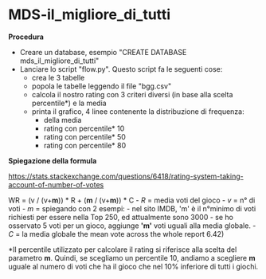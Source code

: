 # MDS-il_migliore_di_tutti

**Procedura**
- Creare un database, esempio "CREATE DATABASE mds_il_migliore_di_tutti"
- Lanciare lo script "flow.py". Questo script fa le seguenti cose:
  - crea le 3 tabelle
  - popola le tabelle leggendo il file "bgg.csv"
  - calcola il nostro rating con 3 criteri diversi (in base alla scelta percentile*) e la media
  - printa il grafico, 4 linee contenente la distribuzione di frequenza:
    - della media
    - rating con percentile* 10
    - rating con percentile* 50
    - rating con percentile* 80

**Spiegazione della formula**

https://stats.stackexchange.com/questions/6418/rating-system-taking-account-of-number-of-votes

WR = (v / (v+**m**)) * R + (**m** / (v+**m**)) * C
        - _R_ = media voti del gioco
        - _v_ = n° di voti
        - _m_ = spiegando con 2 esempi:
          - nel sito IMDB, 'm' è il n°minimo di voti richiesti per essere nella Top 250, ed attualmente sono 3000
          - se ho osservato 5 voti per un gioco, aggiunge **'m'** voti uguali alla media globale.
        - _C_ = la media globale the mean vote across the whole report  6.42)

*Il percentile utilizzato per calcolare il rating si riferisce alla scelta del parametro **m**. Quindi, se scegliamo un percentile 10, andiamo a scegliere **m** uguale al numero di voti che ha il gioco che nel 10% inferiore di tutti i giochi.
